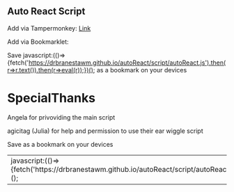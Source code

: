 ## Auto React Script
Add via Tampermonkey: [Link](./script/autoReactLoader.user.js)

Add via Bookmarklet:

Save javascript:(()=>{fetch('https://drbranestawm.github.io/autoReact/script/autoReact.js').then(r=>r.text()).then(r=>eval(r));})(); as a bookmark on your devices


# SpecialThanks

Angela for privoviding the main script

agicitag (Julia) for help and permission to use their ear wiggle script



<table>
    <tr>
   Save <td>javascript:(()=>{fetch('https://drbranestawm.github.io/autoReact/script/autoReact.js').then(r=>r.text()).then(r=>eval(r));})();</td> 
        as a bookmark on your devices
    </tr>
</table>
